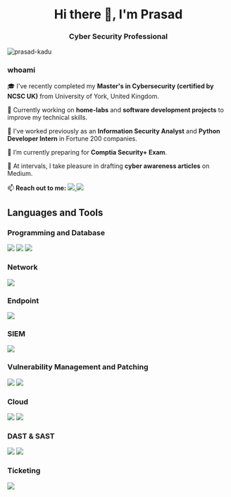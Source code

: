 <h1 align="center">Hi there 👋, I'm Prasad</h1>
<h3 align="center">Cyber Security Professional</h3>

<p align="left"> <img src="https://komarev.com/ghpvc/?username=prasad-kadu&label=Profile%20views&color=0e75b6&style=flat" alt="prasad-kadu" /> </p>

### whoami

🎓 I've recently completed my **Master's in Cybersecurity (certified by NCSC UK)** from University of York, United Kingdom.

🔭 Currently working on **home-labs** and **software development projects** to improve my technical skills.

💼 I've worked previously as an **Information Security Analyst** and **Python Developer Intern** in Fortune 200 companies.

🌱 I’m currently preparing for **Comptia Security+ Exam**.

📝 At intervals, I take pleasure in drafting **cyber awareness articles** on Medium.

📫 **Reach out to me:**
  <a href="https://www.linkedin.com/in/prasad-kadu/">
    <img src="https://img.shields.io/badge/-LinkedIn-0072b1?&style=for-the-badge&logo=linkedin&logoColor=white" />
  </a>
  <a href="kaduprasad678@gmail.com">
  <img src="https://img.shields.io/badge/-Gmail-D14836?&style=for-the-badge&logo=gmail&logoColor=white" />
  </a>

## Languages and Tools
### Programming and Database
<div>
  <img src="https://img.shields.io/badge/java-%23ED8B00.svg?style=for-the-badge&logo=openjdk&logoColor=white">
  <img src="https://img.shields.io/badge/python-3670A0?style=for-the-badge&logo=python&logoColor=ffdd54">
  <img src="https://img.shields.io/badge/mysql-%2300f.svg?style=for-the-badge&logo=mysql&logoColor=white">
</div>

### Network
<div>
    <img src="https://img.shields.io/badge/-Wireshark-1679A7?&style=for-the-badge&logo=Wireshark&logoColor=white" />
</div>

### Endpoint
<div>
    <img src="https://img.shields.io/badge/-Microsoft_Defender_for_Endpoint-00A4EF?&style=for-the-badge&logo=Microsoft&logoColor=white" />
</div>

### SIEM
<div>
    <img src="https://img.shields.io/badge/-Microsoft_Sentinel-0078D4?&style=for-the-badge&logo=Microsoft&logoColor=white" />
</div>

### Vulnerability Management and Patching
<div>
    <img src="https://img.shields.io/badge/-Nessus_Tenable-3399FF?&style=for-the-badge&logo=Nessus&logoColor=white" />
    <img src="https://img.shields.io/badge/-Qualys-6E5494?&style=for-the-badge&logo=Qualys&logoColor=white" />
</div>

### Cloud
<div>
    <img src="https://img.shields.io/badge/-Zscaler-008FD4?&style=for-the-badge&logo=Zscaler&logoColor=white" />
    <img src="https://img.shields.io/badge/-Azure_Active_Directory-0089D6?&style=for-the-badge&logo=Microsoft_Azure&logoColor=white" />
</div>

### DAST & SAST
<div>
    <img src="https://img.shields.io/badge/-Checkmarx-5E91F1?&style=for-the-badge&logo=Checkmarx&logoColor=white" />
    <img src="https://img.shields.io/badge/-Invicti-000000?&style=for-the-badge" />
</div>

### Ticketing
<div>
    <img src="https://img.shields.io/badge/-JIRA-0052CC?&style=for-the-badge&logo=Jira&logoColor=white" />
</div>

